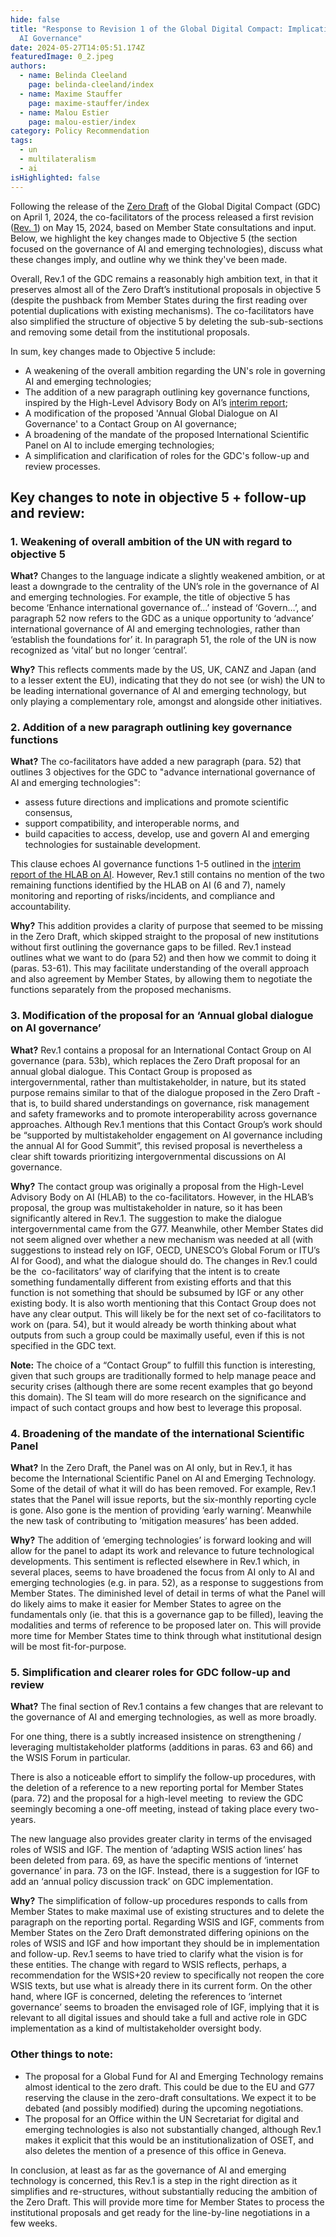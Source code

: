 ```yaml
---
hide: false
title: "Response to Revision 1 of the Global Digital Compact: Implications for
  AI Governance"
date: 2024-05-27T14:05:51.174Z
featuredImage: 0_2.jpeg
authors:
  - name: Belinda Cleeland
    page: belinda-cleeland/index
  - name: Maxime Stauffer
    page: maxime-stauffer/index
  - name: Malou Estier
    page: malou-estier/index
category: Policy Recommendation
tags:
  - un
  - multilateralism
  - ai
isHighlighted: false
---
```

Following the release of the [Zero Draft](https://www.un.org/pga/78/2024/04/01/letter-from-president-general-assembly-on-global-digital-compact-zero-draft/) of the Global Digital Compact (GDC) on April 1, 2024, the co-facilitators of the process released a first revision ([Rev. 1](https://www.un.org/techenvoy/sites/www.un.org.techenvoy/files/Global_Digital_Compact_Rev_1.pdf)) on May 15, 2024, based on Member State consultations and input. Below, we highlight the key changes made to Objective 5 (the section focused on the governance of AI and emerging technologies), discuss what these changes imply, and outline why we think they've been made.

Overall, Rev.1 of the GDC remains a reasonably high ambition text, in that it preserves almost all of the Zero Draft’s institutional proposals in objective 5 (despite the pushback from Member States during the first reading over potential duplications with existing mechanisms). The co-facilitators have also simplified the structure of objective 5 by deleting the sub-sub-sections and removing some detail from the institutional proposals. 

In sum, key changes made to Objective 5 include:

* A weakening of the overall ambition regarding the UN's role in governing AI and emerging technologies;
* The addition of a new paragraph outlining key governance functions, inspired by the High-Level Advisory Body on AI’s [interim report](https://www.un.org/sites/un2.un.org/files/un_ai_advisory_body_governing_ai_for_humanity_interim_report.pdf);
* A modification of the proposed 'Annual Global Dialogue on AI Governance' to a Contact Group on AI governance;
* A broadening of the mandate of the proposed International Scientific Panel on AI to include emerging technologies;
* A simplification and clarification of roles for the GDC's follow-up and review processes.

## Key changes to note in objective 5 + follow-up and review:

### 1. Weakening of overall ambition of the UN with regard to objective 5

**What?** Changes to the language indicate a slightly weakened ambition, or at least a downgrade to the centrality of the UN’s role in the governance of AI and emerging technologies. For example, the title of objective 5 has become ‘Enhance international governance of…’ instead of ‘Govern…’, and paragraph 52 now refers to the GDC as a unique opportunity to ‘advance’ international governance of AI and emerging technologies, rather than ‘establish the foundations for’ it. In paragraph 51, the role of the UN is now recognized as ‘vital’ but no longer ‘central’.

**Why?** This reflects comments made by the US, UK, CANZ and Japan (and to a lesser extent the EU), indicating that they do not see (or wish) the UN to be leading international governance of AI and emerging technology, but only playing a complementary role, amongst and alongside other initiatives.

### 2. Addition of a new paragraph outlining key governance functions 

**What?** The co-facilitators have added a new paragraph (para. 52) that outlines 3 objectives for the GDC to "advance international governance of AI and emerging technologies":

* assess future directions and implications and promote scientific consensus, 
* support compatibility, and interoperable norms, and 
* build capacities to access, develop, use and govern AI and emerging technologies for sustainable development.

This clause echoes AI governance functions 1-5 outlined in the [interim report of the HLAB on AI](https://www.un.org/sites/un2.un.org/files/un_ai_advisory_body_governing_ai_for_humanity_interim_report.pdf). However, Rev.1 still contains no mention of the two remaining functions identified by the HLAB on AI (6 and 7), namely monitoring and reporting of risks/incidents, and compliance and accountability.

**Why?** This addition provides a clarity of purpose that seemed to be missing in the Zero Draft, which skipped straight to the proposal of new institutions without first outlining the governance gaps to be filled. Rev.1 instead outlines what we want to do (para 52) and then how we commit to doing it (paras. 53-61). This may facilitate understanding of the overall approach and also agreement by Member States, by allowing them to negotiate the functions separately from the proposed mechanisms. 

### 3. Modification of the proposal for an ‘Annual global dialogue on AI governance’

**What?** Rev.1 contains a proposal for an International Contact Group on AI governance (para. 53b), which replaces the Zero Draft proposal for an annual global dialogue. This Contact Group is proposed as intergovernmental, rather than multistakeholder, in nature, but its stated purpose remains similar to that of the dialogue proposed in the Zero Draft - that is, to build shared understandings on governance, risk management and safety frameworks and to promote interoperability across governance approaches. Although Rev.1 mentions that this Contact Group’s work should be “supported by multistakeholder engagement on AI governance including the annual AI for Good Summit”, this revised proposal is nevertheless a clear shift towards prioritizing intergovernmental discussions on AI governance.

**Why?** The contact group was originally a proposal from the High-Level Advisory Body on AI (HLAB) to the co-facilitators. However, in the HLAB’s proposal, the group was multistakeholder in nature, so it has been significantly altered in Rev.1. The suggestion to make the dialogue intergovernmental came from the G77. Meanwhile, other Member States did not seem aligned over whether a new mechanism was needed at all (with suggestions to instead rely on IGF, OECD, UNESCO’s Global Forum or ITU’s AI for Good), and what the dialogue should do. The changes in Rev.1 could be the  co-facilitators’ way of clarifying that the intent is to create something fundamentally different from existing efforts and that this function is not something that should be subsumed by IGF or any other existing body. It is also worth mentioning that this Contact Group does not have any clear output. This will likely be for the next set of co-facilitators to work on (para. 54), but it would already be worth thinking about what outputs from such a group could be maximally useful, even if this is not specified in the GDC text. 

**Note:** The choice of a “Contact Group” to fulfill this function is interesting, given that such groups are traditionally formed to help manage peace and security crises (although there are some recent examples that go beyond this domain). The SI team will do more research on the significance and impact of such contact groups and how best to leverage this proposal.

### 4. Broadening of the mandate of the international Scientific Panel

**What?** In the Zero Draft, the Panel was on AI only, but in Rev.1, it has become the International Scientific Panel on AI and Emerging Technology. Some of the detail of what it will do has been removed. For example, Rev.1 states that the Panel will issue reports, but the six-monthly reporting cycle is gone. Also gone is the mention of providing ‘early warning’. Meanwhile the new task of contributing to ‘mitigation measures’ has been added.

**Why?** The addition of ‘emerging technologies’ is forward looking and will allow for the panel to adapt its work and relevance to future technological developments. This sentiment is reflected elsewhere in Rev.1 which, in several places, seems to have broadened the focus from AI only to AI and emerging technologies (e.g. in para. 52), as a response to suggestions from Member States. The diminished level of detail in terms of what the Panel will do likely aims to make it easier for Member States to agree on the fundamentals only (ie. that this is a governance gap to be filled), leaving the modalities and terms of reference to be proposed later on. This will provide more time for Member States time to think through what institutional design will be most fit-for-purpose. 

### 5. Simplification and clearer roles for GDC follow-up and review

**What?** The final section of Rev.1 contains a few changes that are relevant to the governance of AI and emerging technologies, as well as more broadly. 

For one thing, there is a subtly increased insistence on strengthening / leveraging multistakeholder platforms (additions in paras. 63 and 66) and the WSIS Forum in particular. 

There is also a noticeable effort to simplify the follow-up procedures, with the deletion of a reference to a new reporting portal for Member States (para. 72) and the proposal for a high-level meeting  to review the GDC seemingly becoming a one-off meeting, instead of taking place every two-years.

The new language also provides greater clarity in terms of the envisaged roles of WSIS and IGF. The mention of ‘adapting WSIS action lines’ has been deleted from para. 69, as have the specific mentions of ‘internet governance’ in para. 73 on the IGF. Instead, there is a suggestion for IGF to add an ‘annual policy discussion track’ on GDC implementation.

**Why?** The simplification of follow-up procedures responds to calls from Member States to make maximal use of existing structures and to delete the paragraph on the reporting portal. Regarding WSIS and IGF, comments from Member States on the Zero Draft demonstrated differing opinions on the roles of WSIS and IGF and how important they should be in implementation and follow-up. Rev.1 seems to have tried to clarify what the vision is for these entities. The change with regard to WSIS reflects, perhaps, a recommendation for the WSIS+20 review to specifically not reopen the core WSIS texts, but use what is already there in its current form. On the other hand, where IGF is concerned, deleting the references to ‘internet governance’ seems to broaden the envisaged role of IGF, implying that it is relevant to all digital issues and should take a full and active role in GDC implementation as a kind of multistakeholder oversight body. 

### Other things to note:

* The proposal for a Global Fund for AI and Emerging Technology remains almost identical to the zero draft. This could be due to the EU and G77 reserving the clause in the zero-draft consultations. We expect it to be debated (and possibly modified) during the upcoming negotiations.
* The proposal for an Office within the UN Secretariat for digital and emerging technologies is also not substantially changed, although Rev.1 makes it explicit that this would be an institutionalization of OSET, and also deletes the mention of a presence of this office in Geneva.

In conclusion, at least as far as the governance of AI and emerging technology is concerned, this Rev.1 is a step in the right direction as it simplifies and re-structures, without substantially reducing the ambition of the Zero Draft. This will provide more time for Member States to process the institutional proposals and get ready for the line-by-line negotiations in a few weeks.